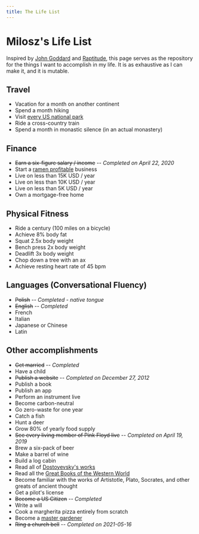 ```yaml
---
title: The Life List
---
```


# Milosz's Life List

Inspired by [John Goddard](https://johngoddard.info/life_list.htm) and [Raptitude](https://www.raptitude.com/2009/09/the-list/), this page serves as the repository for the things I want to accomplish in my life. It is as exhaustive as I can make it, and it is mutable.

## Travel

- Vacation for a month on another continent
- Spend a month hiking
- Visit [every US national park](/national-parks)
- Ride a cross-country train
- Spend a month in monastic silence (in an actual monastery)

## Finance

- ~~Earn a six-figure salary / income~~ -- _Completed on April 22, 2020_
- Start a [ramen profitable](http://www.paulgraham.com/ramenprofitable.html) business
- Live on less than 15K USD / year
- Live on less than 10K USD / year
- Live on less than 5K USD / year
- Own a mortgage-free home
<!-- - Become financially independent -->

## Physical Fitness

- Ride a century (100 miles on a bicycle)
- Achieve 8% body fat
- Squat 2.5x body weight
- Bench press 2x body weight
- Deadlift 3x body weight
- Chop down a tree with an ax
- Achieve resting heart rate of 45 bpm

## Languages (Conversational Fluency)

- ~~Polish~~ -- _Completed - native tongue_
- ~~English~~ -- _Completed_
- French
- Italian
- Japanese or Chinese
- Latin

## Other accomplishments

- ~~Get married~~ -- _Completed_
- Have a child
- ~~Publish a website~~ -- _Completed on December 27, 2012_
- Publish a book
- Publish an app
- Perform an instrument live
- Become carbon-neutral
- Go zero-waste for one year
- Catch a fish
- Hunt a deer
- Grow 80% of yearly food supply
- ~~See every living member of Pink Floyd live~~ -- _Completed on April 19, 2019_
- Brew a six-pack of beer
- Make a barrel of wine
- Build a log cabin
- Read all of [Dostoyevsky's works](/dostoyevsky)
- Read all the [Great Books of the Western World](/great-books)
- Become familiar with the works of Artistotle, Plato, Socrates, and other greats of ancient thought
- Get a pilot's license
- ~~Become a US Citizen~~ -- _Completed_
- Write a will
- Cook a margherita pizza entirely from scratch
- Become a [master gardener](https://ahsgardening.org/gardening-resources/master-gardeners/)
- ~~Ring a church bell~~ -- _Completed on 2021-05-16_
